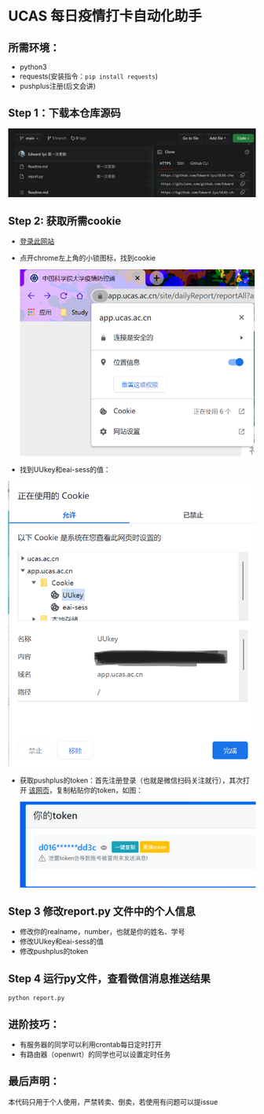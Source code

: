 # UCAS 每日疫情打卡自动化助手

## 所需环境：

- python3
- requests(安装指令：`pip install requests`)
- pushplus注册(后文会讲)

## Step 1：下载本仓库源码

![](photos/photo1.png)

## Step 2: 获取所需cookie

- [登录此网站](https://app.ucas.ac.cn/site/dailyReport/reportAll?appid=9)

- 点开chrome左上角的小锁图标，找到cookie

  ![](photos/photo2.png)

- 找到UUkey和eai-sess的值：

![](photos/photo3.png)

- 获取pushplus的token：首先注册登录（也就是微信扫码关注就行），其次打开 [该网页](https://www.pushplus.plus/push1.html)，复制粘贴你的token，如图：

  ![](photos/photo4.png)

## Step 3 修改report.py 文件中的个人信息

- 修改你的realname，number，也就是你的姓名、学号
- 修改UUkey和eai-sess的值
- 修改pushplus的token

## Step 4 运行py文件，查看微信消息推送结果

```
python report.py
```

## 进阶技巧：

- 有服务器的同学可以利用crontab每日定时打开
- 有路由器（openwrt）的同学也可以设置定时任务

## 最后声明：

本代码只用于个人使用，严禁转卖、倒卖，若使用有问题可以提issue